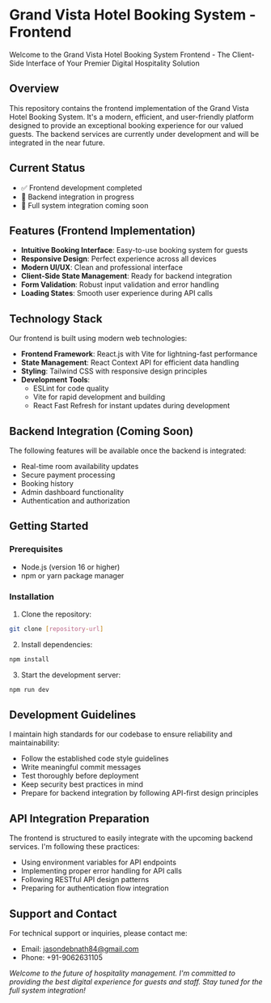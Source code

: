 # Grand Vista Hotel Booking System - Frontend

Welcome to the Grand Vista Hotel Booking System Frontend - The Client-Side Interface of Your Premier Digital Hospitality Solution

## Overview

This repository contains the frontend implementation of the Grand Vista Hotel Booking System. It's a modern, efficient, and user-friendly platform designed to provide an exceptional booking experience for our valued guests. The backend services are currently under development and will be integrated in the near future.

## Current Status

- ✅ Frontend development completed
- 🔄 Backend integration in progress
- 📅 Full system integration coming soon

## Features (Frontend Implementation)

- **Intuitive Booking Interface**: Easy-to-use booking system for guests
- **Responsive Design**: Perfect experience across all devices
- **Modern UI/UX**: Clean and professional interface
- **Client-Side State Management**: Ready for backend integration
- **Form Validation**: Robust input validation and error handling
- **Loading States**: Smooth user experience during API calls

## Technology Stack

Our frontend is built using modern web technologies:

- **Frontend Framework**: React.js with Vite for lightning-fast performance
- **State Management**: React Context API for efficient data handling
- **Styling**: Tailwind CSS with responsive design principles
- **Development Tools**:
  - ESLint for code quality
  - Vite for rapid development and building
  - React Fast Refresh for instant updates during development

## Backend Integration (Coming Soon)

The following features will be available once the backend is integrated:

- Real-time room availability updates
- Secure payment processing
- Booking history
- Admin dashboard functionality
- Authentication and authorization

## Getting Started

### Prerequisites

- Node.js (version 16 or higher)
- npm or yarn package manager

### Installation

1. Clone the repository:
```bash
git clone [repository-url]
```

2. Install dependencies:
```bash
npm install
```

3. Start the development server:
```bash
npm run dev
```

## Development Guidelines

I maintain high standards for our codebase to ensure reliability and maintainability:

- Follow the established code style guidelines
- Write meaningful commit messages
- Test thoroughly before deployment
- Keep security best practices in mind
- Prepare for backend integration by following API-first design principles

## API Integration Preparation

The frontend is structured to easily integrate with the upcoming backend services. I'm following these practices:

- Using environment variables for API endpoints
- Implementing proper error handling for API calls
- Following RESTful API design patterns
- Preparing for authentication flow integration

## Support and Contact

For technical support or inquiries, please contact me:
- Email: jasondebnath84@gmail.com
- Phone: +91-9062631105

*Welcome to the future of hospitality management. I'm committed to providing the best digital experience for guests and staff. Stay tuned for the full system integration!*
